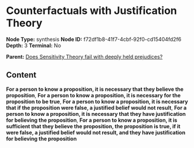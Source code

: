 # Counterfactuals with Justification Theory

**Node Type:** synthesis
**Node ID:** f72df1b8-41f7-4cbf-92f0-cd15404fd2f6
**Depth:** 3
**Terminal:** No

**Parent:** [Does Sensitivity Theory fail with deeply held prejudices?](does-sensitivity-theory-fail-with-deeply-held-prejudices.md)

## Content

**For a person to know a proposition, it is necessary that they believe the proposition**, **For a person to know a proposition, it is necessary for the proposition to be true**, **For a person to know a proposition, it is necessary that if the proposition were false, a justified belief would not result**, **For a person to know a proposition, it is necessary that they have justification for believing the proposition**, **For a person to know a proposition, it is sufficient that they believe the proposition, the proposition is true, if it were false, a justified belief would not result, and they have justification for believing the proposition**
